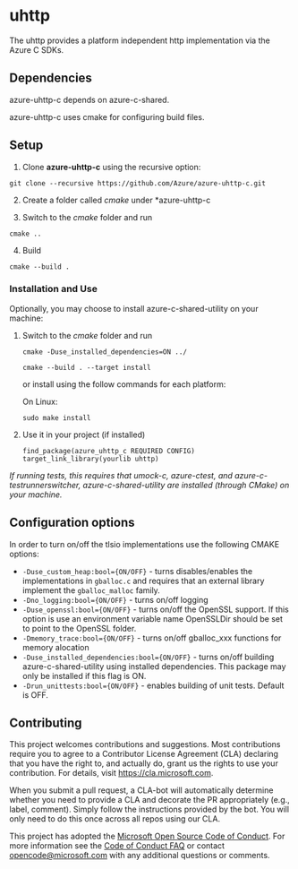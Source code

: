 # uhttp

The uhttp provides a platform independent http implementation via the Azure C SDKs.

## Dependencies

azure-uhttp-c depends on azure-c-shared.

azure-uhttp-c uses cmake for configuring build files.

## Setup

1. Clone **azure-uhttp-c** using the recursive option:

```
git clone --recursive https://github.com/Azure/azure-uhttp-c.git
```

2. Create a folder called *cmake* under *azure-uhttp-c

3. Switch to the *cmake* folder and run
```
cmake ..
```

4. Build

```
cmake --build .
```

### Installation and Use
Optionally, you may choose to install azure-c-shared-utility on your machine:

1. Switch to the *cmake* folder and run
    ```
    cmake -Duse_installed_dependencies=ON ../
    ```
    ```
    cmake --build . --target install
    ```

    or install using the follow commands for each platform:

    On Linux:
    ```
    sudo make install
    ```

2. Use it in your project (if installed)
    ```
    find_package(azure_uhttp_c REQUIRED CONFIG)
    target_link_library(yourlib uhttp)
    ```

_If running tests, this requires that umock-c, azure-ctest, and azure-c-testrunnerswitcher, azure-c-shared-utility
 are installed (through CMake) on your machine._

## Configuration options

In order to turn on/off the tlsio implementations use the following CMAKE options:

* `-Duse_custom_heap:bool={ON/OFF}` - turns disables/enables the implementations in `gballoc.c` and requires that an external library implement the `gballoc_malloc` family.
* `-Dno_logging:bool={ON/OFF}` - turns on/off logging
* `-Duse_openssl:bool={ON/OFF}` - turns on/off the OpenSSL support. If this option is use an environment variable name OpenSSLDir should be set to point to the OpenSSL folder.
* `-Dmemory_trace:bool={ON/OFF}` - turns on/off gballoc_xxx functions for memory alocation
* `-Duse_installed_dependencies:bool={ON/OFF}` - turns on/off building azure-c-shared-utility using installed dependencies. This package may only be installed if this flag is ON.
* `-Drun_unittests:bool={ON/OFF}` - enables building of unit tests. Default is OFF.

## Contributing

This project welcomes contributions and suggestions.  Most contributions require you to agree to a
Contributor License Agreement (CLA) declaring that you have the right to, and actually do, grant us
the rights to use your contribution. For details, visit https://cla.microsoft.com.

When you submit a pull request, a CLA-bot will automatically determine whether you need to provide
a CLA and decorate the PR appropriately (e.g., label, comment). Simply follow the instructions
provided by the bot. You will only need to do this once across all repos using our CLA.

This project has adopted the [Microsoft Open Source Code of Conduct](https://opensource.microsoft.com/codeofconduct/).
For more information see the [Code of Conduct FAQ](https://opensource.microsoft.com/codeofconduct/faq/) or
contact [opencode@microsoft.com](mailto:opencode@microsoft.com) with any additional questions or comments.
